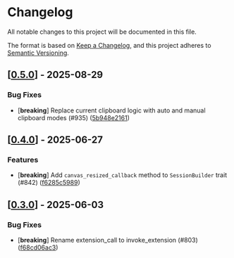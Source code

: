 # Changelog

All notable changes to this project will be documented in this file.

The format is based on [Keep a Changelog](https://keepachangelog.com/en/1.0.0/),
and this project adheres to [Semantic Versioning](https://semver.org/spec/v2.0.0.html).


## [[0.5.0](https://github.com/Devolutions/IronRDP/compare/iron-remote-desktop-v0.4.0...iron-remote-desktop-v0.5.0)] - 2025-08-29

### <!-- 4 -->Bug Fixes

- [**breaking**] Replace current clipboard logic with auto and manual clipboard modes (#935) ([5b948e2161](https://github.com/Devolutions/IronRDP/commit/5b948e2161b08b13d32bdbb480b26c8fa44d42f7)) 



## [[0.4.0](https://github.com/Devolutions/IronRDP/compare/iron-remote-desktop-v0.3.0...iron-remote-desktop-v0.4.0)] - 2025-06-27

### <!-- 1 -->Features

- [**breaking**] Add `canvas_resized_callback` method to `SessionBuilder` trait (#842) ([f6285c5989](https://github.com/Devolutions/IronRDP/commit/f6285c598915c8afb07553c765648d85ac4140cb)) 

## [[0.3.0](https://github.com/Devolutions/IronRDP/compare/iron-remote-desktop-v0.2.0...iron-remote-desktop-v0.3.0)] - 2025-06-03

### <!-- 4 -->Bug Fixes

- [**breaking**] Rename extension_call to invoke_extension (#803) ([f68cd06ac3](https://github.com/Devolutions/IronRDP/commit/f68cd06ac3705608e6f2ac6bde684d9ae906ea53)) 


